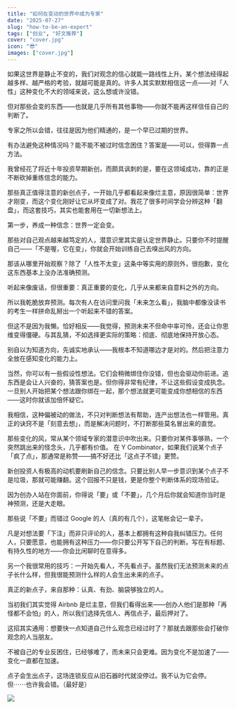 ```yaml
---
title: "如何在变动的世界中成为专家"
date: "2025-07-27"
slug: "how-to-be-an-expert"
tags: ["创业", "好文推荐"]
cover: "cover.jpg"
icon: "😎"
images: ["cover.jpg"]
---
```

如果这世界是静止不变的，我们对观念的信心就能一路线性上升。某个想法经得起越多样、越严格的考验，就越可能是真的。许多人其实默默相信这一点——对「人性」这种变化不大的领域来说，这么想或许没错。



但对那些会变的东西——也就是几乎所有其他事物——你就不能再这样信任自己的判断了。



专家之所以会错，往往是因为他们精通的，是一个早已过期的世界。



有办法避免这种情况吗？能不能不被过时信念困住？答案是——可以，但得靠一点方法。



我曾经花了将近十年投资早期新创，而颇具讽刺的是，要在这领域成功，靠的正是不断砍掉重练信念的能力。



那些真正值得注意的新创点子，一开始几乎都看起来像烂主意，原因很简单：世界才刚变，而这个变化刚好让它从坏变成了对。我花了很多时间学会分辨这种「翻盘」，而这套技巧，其实也能套用在一切新想法上。



第一步，养成一种信念：世界一定会变。



那些对自己观点越来越笃定的人，潜意识里其实是认定世界静止。只要你不时提醒自己——「不是喔，它在变」，你就会开始训练自己去嗅出风的方向。



那该从哪里开始观察？除了「人性不太变」这条中等实用的原则外，很抱歉，变化这东西基本上没办法准确预测。



听起来像废话，但很重要：真正重要的变化，几乎从来都来自意料之外的方向。



所以我乾脆放弃预测。每次有人在访问里问我「未来怎么看」，我脑中都像没读书的考生一样拼命乱掰出一个听起来不错的答案。



但这不是因为我懒。恰好相反——我觉得，预测未来不但命中率可怜，还会让你思维变得僵硬。与其乱猜，不如选择更实际的策略：彻底、彻底地保持开放心态。



别自以为知道方向，先诚实地承认——我根本不知道哪边才是对的。然后把注意力全放在感知变化的能力上。



当然，你可以有一些假设性想法。它们会稍微绑住你没错，但也会驱动你前进。追东西是会让人兴奋的，猜答案也是。但你得非常有纪律，不让这些假设变成执念。
一旦别人开始把某个想法跟你绑在一起，那个想法就更可能变成你想相信的东西——这时你就该加倍怀疑它。



我相信，这种偏被动的做法，不只对判断想法有帮助，连产出想法也一样管用。真正的诀窍不是「刻意去想」，而是解决问题时，不打断那些莫名冒出来的直觉。



那些变化的风，常从某个领域专家的潜意识中吹出来。只要你对某件事够熟，一个突然跳出来的怪念头，几乎都有价值。
在 Y Combinator，如果我们说某个点子「疯了点」，那通常是称赞——搞不好还比「这点子不错」更赞。



新创投资人有极高的动机要刷新自己的信念。只要比别人早一步意识到某个点子不是垃圾，那就可能赚翻。这个回报不只是钱，更是你整个判断体系的现场验证。



因为创办人站在你面前，你得说「要」或「不要」，几个月后你就会知道你当时是神预测，还是大走眼。



那些说「不要」而错过 Google 的人（真的有几个），这笔帐会记一辈子。



凡是对想法要「下注」而非只评论的人，基本上都拥有这种自我纠错压力。任何人，只要愿意，也能拥有这种压力——你只要公开写下自己的判断。写在有标题、有持久性的地方——你会比闲聊时在意得多。



另一个我很常用的技巧：一开始先看人，不先看点子。虽然我们无法预测未来的点子长什么样，但我很能预测什么样的人会生出未来的点子。



真正的新点子，来自那种：认真、有劲、脑袋够独立的人。



当初我们其实觉得 Airbnb 是烂主意，但我们看得出来——创办人他们是那种「再怪都不会怕」的人，所以我们选择先信人、再信点子，最后押对了。



这招其实通用：想要快一点知道自己什么观念已经过时了？那就去跟那些会打破你观念的人当朋友。



不被自己的专业反困住，已经够难了，而未来只会更难。因为变化不是加速了——变化一直都在加速。



点子会生出点子，这场连锁反应从旧石器时代就没停过。我不认为它会停。
但⋯⋯也许我会错。（最好是）




![](https://prod-files-secure.s3.us-west-2.amazonaws.com/112d0858-5090-4d34-a606-b75eb8d65fd2/46476355-9cf3-4e99-9b7a-3531bc426380/1000202064.png?X-Amz-Algorithm=AWS4-HMAC-SHA256&X-Amz-Content-Sha256=UNSIGNED-PAYLOAD&X-Amz-Credential=ASIAZI2LB466SMZFIVNC%2F20251026%2Fus-west-2%2Fs3%2Faws4_request&X-Amz-Date=20251026T071215Z&X-Amz-Expires=3600&X-Amz-Security-Token=IQoJb3JpZ2luX2VjEM%2F%2F%2F%2F%2F%2F%2F%2F%2F%2F%2FwEaCXVzLXdlc3QtMiJIMEYCIQD0TFFAI5ZoVWttLcroYfS7i4J0Mhs0ejLJHLGbKncOFAIhAORjsqxRPDyelcBKuEzieCPFTnxnsQ03nzWKLK7krGI%2BKogECIj%2F%2F%2F%2F%2F%2F%2F%2F%2F%2FwEQABoMNjM3NDIzMTgzODA1IgytC3DrN4IrMTxX8Twq3APG7acvJc7F5nV%2FctMl8%2BknrqeLDrNekOdJo5uEz7PLOfzUswi9dlB3o6Mh8VBiLpf9wg3WndwrjDECgvwPDcfRxnAsXQRo6YY5WbJN63UU6YwNdXAFS1q9gECJaQCcigX40we7ZY2QYm02CZOqdcExc25YAiIrWJPipeveBTRnU%2Fv83%2B6TBLi3mcLZKD3mATJ7X1Y4Qy%2BDDHvrw9C6b7EiTvPZjS6k%2B%2FGCWJb21bqqM2CShB8v%2B%2B9EwUJ0l7399K5kaXICkTg3shNZOMlbGmMeamL9xpMc1zx%2F6f%2BGtr%2Bnl31H%2BrthEstwBQ0wqhsXl9utNIlPSmkOlkMmx5FFHs3Hz5fJCrPH3Ndj77NRI2rGUzOn%2B%2Blcg8tFlg4z%2F94D%2B1jqaA1o3GUg0N33xPPaxcov5ItMk%2BUzdrxpFDlZ8sMpe8h1utORAEMeO5AgPgEVrk9tf7BtsTCZcXagyWktjvhwa7I34RbVpkOZWzgMSD%2F5CNjTWL2u972spnqLFCWxLroo5vTT4OFlHh8f%2BpHUWRlm1hJAqtz90pdwA2%2B8XB5g3D3pTKE8pxVLYq718A6vZsBuqg5mJZjXYVgue%2Byl36SNZnEMuHKIHGEv2KHka3lrTpSU2Nk8Ku5ChnH2VTDo%2F%2FbHBjqkAYE2nIJDL6vgVvSjxWazjYDhE6RD4CNtCTUX%2BfCq4B%2FsUXyfjgAL3NDpMERbc4S1xL%2BsrWvR4F1wtWHe7p7f3Qsr%2BL41c62E%2Fif0Z%2FyfZi8tZRl2oR44Yijyi1D46JTdT%2BWFahF5AaDeQUtzlPbLC2t%2B5wJY7yEFjPAkn5JI5yiSMAMJvK7LdlrE1RS4pBYsM8bw0f31pvMBAQ%2F2POagpSRRffYv&X-Amz-Signature=7ecc9d8f71892534b608635e5b12b86c7b8c9d77627f2ccc09c6ef064d7414c6&X-Amz-SignedHeaders=host&x-amz-checksum-mode=ENABLED&x-id=GetObject)

